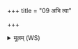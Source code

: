 +++
title = "09 अभि त्वा"

+++
<details><summary>मूलम् (WS)</summary>

अभि त्वा पूर्वपीतये सृजामि सोम्यं मधु।  
मरुद्भिरग्न आ गहि ॥ २ ॥
</details>